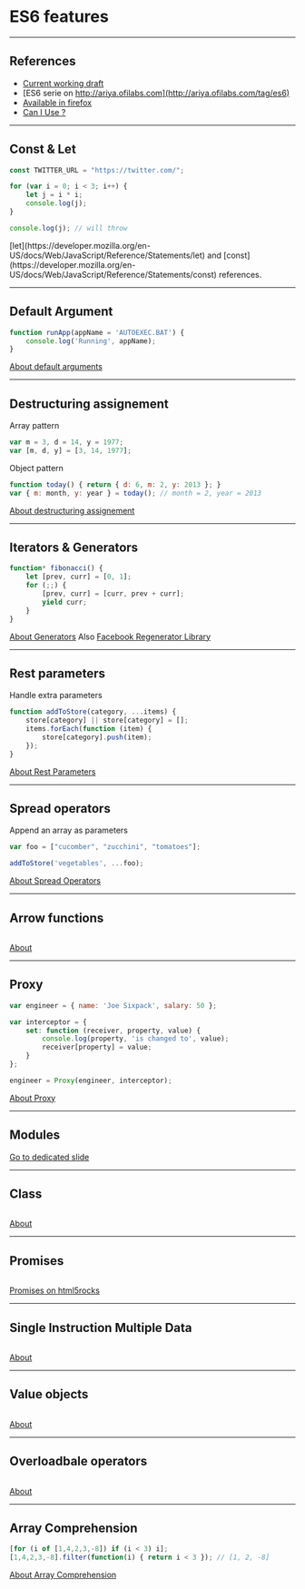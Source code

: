 # ES6 features

---

## References

* [Current working draft](http://wiki.ecmascript.org/doku.php?id=harmony:specification_drafts#current_working_draft)
* [ES6 serie on http://ariya.ofilabs.com](http://ariya.ofilabs.com/tag/es6)
* [Available in firefox](https://developer.mozilla.org/en-US/docs/Web/JavaScript/New_in_JavaScript/1.7?redirectlocale=en-US&redirectslug=JavaScript%2FNew_in_JavaScript%2F1.7)
* [Can I Use ?](http://caniuse.com/)

---

## Const & Let

``` javascript
const TWITTER_URL = "https://twitter.com/";

for (var i = 0; i < 3; i++) {
    let j = i * i;
    console.log(j);
}

console.log(j); // will throw
```

<p class="alert">
[let](https://developer.mozilla.org/en-US/docs/Web/JavaScript/Reference/Statements/let) <!--.element: class="icontext doc" -->
and
[const](https://developer.mozilla.org/en-US/docs/Web/JavaScript/Reference/Statements/const) <!--.element: class="icontext doc" -->
references.
</p>

---

## Default Argument

``` javascript
function runApp(appName = 'AUTOEXEC.BAT') {
    console.log('Running', appName);
}
```

[About default arguments](http://ariya.ofilabs.com/2013/02/es6-and-default-argument.html) <!--.element: class="icontext article" -->

---

## Destructuring assignement

Array pattern

``` javascript
var m = 3, d = 14, y = 1977;
var [m, d, y] = [3, 14, 1977];
```

Object pattern

``` javascript
function today() { return { d: 6, m: 2, y: 2013 }; }
var { m: month, y: year } = today(); // month = 2, year = 2013
```

[About destructuring assignement](http://ariya.ofilabs.com/2013/02/es6-and-destructuring-assignment.html) <!--.element: class="icontext article" -->

---

## Iterators & Generators

``` javascript
function* fibonacci() {
    let [prev, curr] = [0, 1];
    for (;;) {
        [prev, curr] = [curr, prev + curr];
        yield curr;
    }
}
```

[About Generators](http://spion.github.io/posts/analysis-generators-and-other-async-patterns-node.html) <!--.element: class="icontext article" -->
Also [Facebook Regenerator Library](http://facebook.github.io/regenerator/)

---

## Rest parameters

Handle extra parameters

``` javascript
function addToStore(category, ...items) {
    store[category] || store[category] = [];
    items.forEach(function (item) {
        store[category].push(item);
    });
}
```

[About Rest Parameters](http://ariya.ofilabs.com/2013/03/es6-and-rest-parameter.html) <!--.element: class="icontext article" -->

---

## Spread operators

Append an array as parameters

``` javascript
var foo = ["cucomber", "zucchini", "tomatoes"];

addToStore('vegetables', ...foo);
```

[About Spread Operators](http://ariya.ofilabs.com/2013/03/es6-and-spread-operator.html) <!--.element: class="icontext article" -->

---

## Arrow functions

``` javascript
```

[About ]() <!--.element: class="icontext article" -->

---

## Proxy

``` javascript
var engineer = { name: 'Joe Sixpack', salary: 50 };

var interceptor = {
    set: function (receiver, property, value) {
        console.log(property, 'is changed to', value);
        receiver[property] = value;
    }
};

engineer = Proxy(engineer, interceptor);
```

[About Proxy](http://ariya.ofilabs.com/2013/07/es6-and-proxy.html) <!--.element: class="icontext article" -->

---

## Modules

[Go to dedicated slide](#/es6-modules)

---

## Class

``` javascript
```

[About ]() <!--.element: class="icontext article" -->

---

## Promises

``` javascript
```


[Promises on html5rocks](http://www.html5rocks.com/en/tutorials/es6/promises/) <!--.element: class="icontext article" -->

---

## Single Instruction Multiple Data

``` javascript
```

[About ]() <!--.element: class="icontext article" -->

---

## Value objects

``` javascript
```

[About ]() <!--.element: class="icontext article" -->

---

## Overloadbale operators

``` javascript
```

[About ]() <!--.element: class="icontext article" -->

---

## Array Comprehension

``` javascript
[for (i of [1,4,2,3,-8]) if (i < 3) i];
[1,4,2,3,-8].filter(function(i) { return i < 3 }); // [1, 2, -8]
```

[About Array Comprehension](http://ariya.ofilabs.com/2013/01/es6-and-array-comprehension.html) <!--.element: class="icontext article" -->
